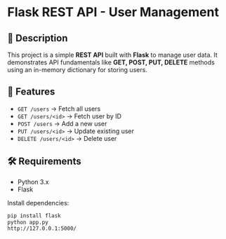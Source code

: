 # Flask REST API - User Management  

## 📌 Description  
This project is a simple **REST API** built with **Flask** to manage user data. It demonstrates API fundamentals like **GET, POST, PUT, DELETE** methods using an in-memory dictionary for storing users.  

## 🚀 Features  
- `GET /users` → Fetch all users  
- `GET /users/<id>` → Fetch user by ID  
- `POST /users` → Add a new user  
- `PUT /users/<id>` → Update existing user  
- `DELETE /users/<id>` → Delete user  

## 🛠 Requirements  
- Python 3.x  
- Flask  

Install dependencies:  
```bash
pip install flask
python app.py
http://127.0.0.1:5000/
